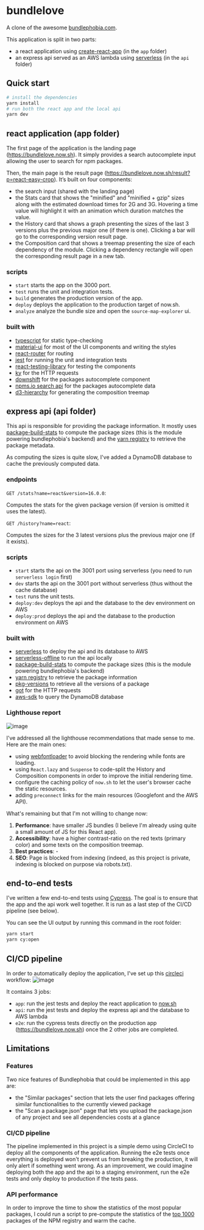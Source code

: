 # bundlelove

A clone of the awesome [bundlephobia.com](https://bundlephobia.com).

This application is split in two parts:

- a react application using [create-react-app](https://create-react-app.dev) (in the `app` folder)
- an express api served as an AWS lambda using [serverless](https://serverless.com/framework/docs/) (in the `api` folder)

## Quick start

```sh
# install the dependencies
yarn install
# run both the react app and the local api
yarn dev
```

## react application (app folder)

The first page of the application is the landing page (https://bundlelove.now.sh). It simply provides a search autocomplete input
allowing the user to search for npm packages.

Then, the main page is the result page (https://bundlelove.now.sh/result?p=react-easy-crop). It’s built on four components:

- the search input (shared with the landing page)
- the Stats card that shows the "minified" and "minified + gzip" sizes along with the estimated download times for 2G and 3G.
  Hovering a time value will highlight it with an animation which duration matches the value.
- the History card that shows a graph presenting the sizes of the last 3 versions plus the previous major one (if there is one).
  Clicking a bar will go to the corresponding version result page.
- the Composition card that shows a treemap presenting the size of each dependency of the module. Clicking a dependency rectangle
  will open the corresponding result page in a new tab.

### scripts

- `start` starts the app on the 3000 port.
- `test` runs the unit and integration tests.
- `build` generates the production version of the app.
- `deploy` deploys the application to the production target of now.sh.
- `analyze` analyze the bundle size and open the `source-map-explorer` ui.

### built with

- [typescript](https://www.typescriptlang.org) for static type-checking
- [material-ui](https://material-ui.com) for most of the UI components and writing the styles
- [react-router](https://reacttraining.com/react-router/web/guides/quick-start) for routing
- [jest](https://jestjs.io) for running the unit and integration tests
- [react-testing-library](https://testing-library.com/docs/react-testing-library/intro) for testing the components
- [ky](https://github.com/sindresorhus/ky) for the HTTP requests
- [downshift](https://github.com/downshift-js/downshift) for the packages autocomplete component
- [npms.io search api](https://api-docs.npms.io) for the packages autocomplete data
- [d3-hierarchy](https://github.com/d3/d3-hierarchy) for generating the composition treemap

## express api (api folder)

This api is responsible for providing the package information.
It mostly uses [package-build-stats](https://github.com/pastelsky/package-build-stats) to compute the package
sizes (this is the module powering bundlephobia's backend) and the [yarn registry](https://registry.yarnpkg.com)
to retrieve the package metadata.

As computing the sizes is quite slow, I've added a DynamoDB database to cache the previously computed data.

### endpoints

`GET /stats?name=react&version=16.0.0`:

Computes the stats for the given package version (if version is omitted it uses the latest).

`GET /history?name=react`:

Computes the sizes for the 3 latest versions plus the previous major one (if it exists).

### scripts

- `start` starts the api on the 3001 port using serverless (you need to run `serverless login` first)
- `dev` starts the api on the 3001 port without serverless (thus without the cache database)
- `test` runs the unit tests.
- `deploy:dev` deploys the api and the database to the dev environment on AWS
- `deploy:prod` deploys the api and the database to the production environment on AWS

### built with

- [serverless](https://serverless.com/framework/docs/) to deploy the api and its database to AWS
- [serverless-offline](https://www.npmjs.com/package/serverless-offline) to run the api locally
- [package-build-stats](https://github.com/pastelsky/package-build-stats) to compute the package sizes (this is the module powering bundlephobia's backend)
- [yarn registry](https://registry.yarnpkg.com) to retrieve the package information
- [pkg-versions](https://github.com/sindresorhus/pkg-versions) to retrieve all the versions of a package
- [got](https://github.com/sindresorhus/got) for the HTTP requests
- [aws-sdk](https://www.npmjs.com/package/aws-sdk) to query the DynamoDB database

### Lighthouse report

![image](https://user-images.githubusercontent.com/2678610/63210526-cc5eea80-c0ef-11e9-9ea2-846ff6a5ce1e.png)

I've addressed all the lighthouse recommendations that made sense to me. Here are the main ones:

- using [webfontloader](https://github.com/typekit/webfontloader) to avoid blocking the rendering while fonts are loading.
- using `React.lazy` and `Suspense` to code-split the History and Composition components in order to improve the initial rendering time.
- configure the caching policy of `now.sh` to let the user's browser cache the static resources.
- adding `preconnect` links for the main resources (Googlefont and the AWS API).

What's remaining but that I'm not willing to change now:

1. **Performance**: have smaller JS bundles (I believe I'm already using quite a small amount of JS for this React app).
1. **Accessibility**: have a higher contrast-ratio on the red texts (primary color) and some texts on the composition treemap.
1. **Best practices**: -
1. **SEO**: Page is blocked from indexing (indeed, as this project is private, indexing is blocked on purpose via robots.txt).

## end-to-end tests

I've written a few end-to-end tests using [Cypress](https://www.cypress.io). The goal is to ensure that the app
and the api work well together. It is run as a last step of the CI/CD pipeline (see below).

You can see the UI output by running this command in the root folder:

```sh
yarn start
yarn cy:open
```

## CI/CD pipeline

In order to automatically deploy the application, I've set up this [circleci](https://circleci.com) workflow:
![image](https://user-images.githubusercontent.com/2678610/63109933-8fc5ae80-bf8a-11e9-8b4f-b77d6babdc10.png)

It contains 3 jobs:

- `app`: run the jest tests and deploy the react application to [now.sh](http://now.sh)
- `api`: run the jest tests and deploy the express api and the database to AWS lambda
- `e2e`: run the cypress tests directly on the production app (https://bundlelove.now.sh) once the 2 other jobs are completed.

## Limitations

### Features

Two nice features of Bundlephobia that could be implemented in this app are:

- the "Similar packages" section that lets the user find packages offering similar functionalities to the currently viewed package
- the "Scan a package.json" page that lets you upload the package.json of any project and see all dependencies costs at a glance

### CI/CD pipeline

The pipeline implemented in this project is a simple demo using CircleCI to deploy all the components of the application.
Running the e2e tests once everything is deployed won't prevent us from breaking the production, it will only alert if
something went wrong. As an improvement, we could imagine deploying both the app and the api to a staging environment, run the e2e tests
and only deploy to production if the tests pass.

### API performance

In order to improve the time to show the statistics of the most popular packages, I could run a script to pre-compute the statistics of the [top 1000](https://gist.github.com/anvaka/8e8fa57c7ee1350e3491) packages of the NPM registry and warm the cache.
